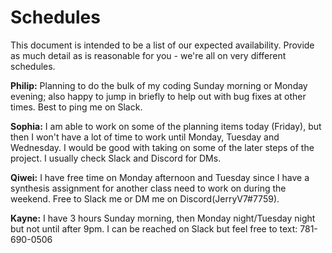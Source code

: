 # Schedules

This document is intended to be a list of our expected availability. Provide as much detail as is reasonable for you - we're all on very different schedules.

**Philip:** Planning to do the bulk of my coding Sunday morning or Monday evening; also happy to jump in briefly to help out with bug fixes at other times. Best to ping me on Slack.

**Sophia:** I am able to work on some of the planning items today (Friday), but then I won't have a lot of time to work until Monday, Tuesday and Wednesday. I would be good with taking on some of the later steps of the project. I usually check Slack and Discord for DMs.

**Qiwei:** I have free time on Monday afternoon and Tuesday since I have a synthesis assignment for another class need to work on during the weekend. Free to Slack me or DM me on Discord(JerryV7#7759).

**Kayne:** I have 3 hours Sunday morning, then Monday night/Tuesday night but not until after 9pm. I can be reached on Slack but feel free to text: 781-690-0506

